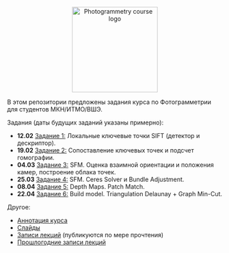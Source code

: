 <p align="center">
  <img width="200" src="/phg_logo.png" alt="Photogrammetry course logo">
</p>

В этом репозитории предложены задания курса по Фотограмметрии для студентов МКН/ИТМО/ВШЭ.

Задания (даты будущих заданий указаны примерно):

- **12.02** [Задание 1:](https://github.com/marshallexperiment/PhotogrammetryTasks2024/tree/Tugas-1) Локальные ключевые точки SIFT (детектор и дескриптор).
- **19.02** [Задание 2:](https://github.com/PhotogrammetryCourse/PhotogrammetryTasks2024/tree/Tugas-2) Сопоставление ключевых точек и подсчет гомографии.
- **04.03** [Задание 3:](https://github.com/PhotogrammetryCourse/PhotogrammetryTasks2024/tree/Tugas-3) SFM. Оценка взаимной ориентации и положения камер, построение облака точек.
- **25.03** [Задание 4:](https://github.com/PhotogrammetryCourse/PhotogrammetryTasks2024/tree/Tugas-4) SFM. Ceres Solver и Bundle Adjustment.
- **08.04** [Задание 5:](https://github.com/PhotogrammetryCourse/PhotogrammetryTasks2024/tree/Tugas-5) Depth Maps. Patch Match.
- **22.04** [Задание 6:](https://github.com/PhotogrammetryCourse/PhotogrammetryTasks2024/tree/Tugas-6) Build model. Triangulation Delaunay + Graph Min-Cut.

Другое:

- [Аннотация курса](https://github.com/PhotogrammetryCourse/PhotogrammetryTasks2024/blob/master/slides/phg_00_course_annotation.pdf)
- [Слайды](https://github.com/PhotogrammetryCourse/PhotogrammetryTasks2024/blob/master/slides)
- [Записи лекций](https://www.youtube.com/watch?v=dowgzvj9M6I&list=PL5p-5hHpsHBrtQQptYgT3kdt3Egb5QNci) (публикуются по мере прочтения)
- [Прошлогодние записи лекций](https://www.youtube.com/watch?v=xXrWsCd580g&list=PL5p-5hHpsHBqFm3CQk6jT0amZjW0_2NMU&index=1)

